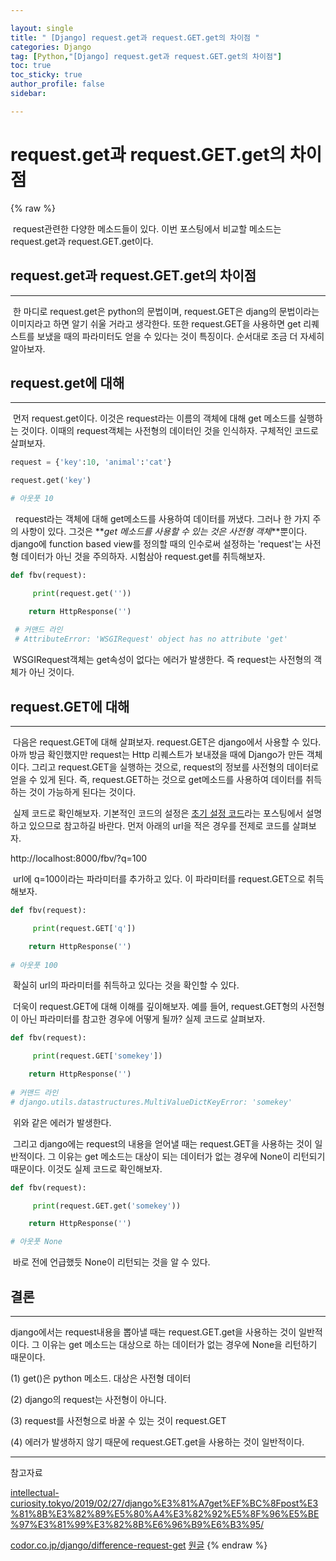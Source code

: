 ```yaml
---

layout: single
title: " [Django] request.get과 request.GET.get의 차이점 "
categories: Django
tag: [Python,"[Django] request.get과 request.GET.get의 차이점"]
toc: true
toc_sticky: true
author_profile: false
sidebar:

---
```

# **request.get과 request.GET.get의 차이점**
{% raw %}

 request관련한 다양한 메소드들이 있다. 이번 포스팅에서 비교할 메소드는 request.get과 request.GET.get이다. 

## **request.get과 request.GET.get의 차이점**

---

 한 마디로 request.get은 python의 문법이며, request.GET은 djang의 문법이라는 이미지라고 하면 알기 쉬울 거라고 생각한다. 또한 request.GET을 사용하면 get 리퀘스트를 보냈을 때의 파라미터도 얻을 수 있다는 것이 특징이다. 순서대로 조금 더 자세히 알아보자. 

## **request.get에 대해**

---

 먼저 request.get이다. 이것은 request라는 이름의 객체에 대해 get 메소드를 실행하는 것이다. 이때의 request객체는 사전형의 데이터인 것을 인식하자. 구체적인 코드로 살펴보자.

```python
request = {'key':10, 'animal':'cat'}

request.get('key')

# 아웃풋 10
```

  request라는 객체에 대해 get메소드를 사용하여 데이터를 꺼냈다. 그러나 한 가지 주의 사항이 있다. 그것은 **_get 메소드를 사용할 수 있는 것은 사전형 객체_**뿐이다. django에 function based view를 정의할 때의 인수로써 설정하는 'request'는 사전형 데이터가 아닌 것을 주의하자. 시험삼아 request.get를 취득해보자.

```python
def fbv(request):

     print(request.get(''))

    return HttpResponse('')
    
 # 커맨드 라인
 # AttributeError: 'WSGIRequest' object has no attribute 'get'
```

 WSGIRequest객체는 get속성이 없다는 에러가 발생한다. 즉 request는 사전형의 객체가 아닌 것이다.

## **request.GET에 대해**

---

 다음은 request.GET에 대해 살펴보자. request.GET은 django에서 사용할 수 있다. 아까 방금 확인했지만 request는 Http 리퀘스트가 보내졌을 때에 Django가 만든 객체이다. 그리고 request.GET을 실행하는 것으로, request의 정보를 사전형의 데이터로 얻을 수 있게 된다. 즉, request.GET하는 것으로 get메소드를 사용하여 데이터를 취득하는 것이 가능하게 된다는 것이다.

 실제 코드로 확인해보자. 기본적인 코드의 설정은 [초기 설정 코드](https://codor.co.jp/django/basecode)라는 포스팅에서 설명하고 있으므로 참고하길 바란다. 먼저 아래의 url을 적은 경우를 전제로 코드를 살펴보자. 

http://localhost:8000/fbv/?q=100

 url에 q=100이라는 파라미터를 추가하고 있다. 이 파라미터를 request.GET으로 취득해보자.

```python
def fbv(request):

     print(request.GET['q'])

    return HttpResponse('')
    
# 아웃풋 100
```

 확실히 url의 파라미터를 취득하고 있다는 것을 확인할 수 있다. 

 더욱이 request.GET에 대해 이해를 깊이해보자. 예를 들어, request.GET형의 사전형이 아닌 파라미터를 참고한 경우에 어떻게 될까? 실제 코드로 살펴보자.

```python
def fbv(request):

     print(request.GET['somekey'])

    return HttpResponse('')
    
# 커맨드 라인
# django.utils.datastructures.MultiValueDictKeyError: 'somekey'
```

 위와 같은 에러가 발생한다.

 그리고 django에는 request의 내용을 얻어낼 때는 request.GET을 사용하는 것이 일반적이다. 그 이유는 get 메소드는 대상이 되는 데이터가 없는 경우에 None이 리턴되기 때문이다. 이것도 실제 코드로 확인해보자.

```python
def fbv(request):

     print(request.GET.get('somekey'))

    return HttpResponse('')

# 아웃풋 None
```

 바로 전에 언급했듯 None이 리턴되는 것을 알 수 있다. 

## **결론**

---

django에서는 request내용을 뽑아낼 때는 request.GET.get을 사용하는 것이 일반적이다. 그 이유는 get 메소드는 대상으로 하는 데이터가 없는 경우에 None을 리턴하기 때문이다. 

(1) get()은 python 메소드. 대상은 사전형 데이터

(2) django의 request는 사전형이 아니다.

(3) request를 사전형으로 바꿀 수 있는 것이 request.GET

(4) 에러가 발생하지 않기 때문에 request.GET.get을 사용하는 것이 일반적이다.

---

참고자료

[intellectual-curiosity.tokyo/2019/02/27/django%E3%81%A7get%EF%BC%8Fpost%E3%81%8B%E3%82%89%E5%80%A4%E3%82%92%E5%8F%96%E5%BE%97%E3%81%99%E3%82%8B%E6%96%B9%E6%B3%95/](https://intellectual-curiosity.tokyo/2019/02/27/django%E3%81%A7get%EF%BC%8Fpost%E3%81%8B%E3%82%89%E5%80%A4%E3%82%92%E5%8F%96%E5%BE%97%E3%81%99%E3%82%8B%E6%96%B9%E6%B3%95/)

[codor.co.jp/django/difference-request-get](https://codor.co.jp/django/difference-request-get)
[원글](https://engineer-mole.tistory.com/125)
{% endraw %}